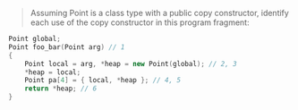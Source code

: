 > Assuming Point is a class type with a public copy constructor, identify each
> use of the copy constructor in this program fragment:

```cpp
Point global;
Point foo_bar(Point arg) // 1
{
    Point local = arg, *heap = new Point(global); // 2, 3
    *heap = local;
    Point pa[4] = { local, *heap }; // 4, 5
    return *heap; // 6
}
```
